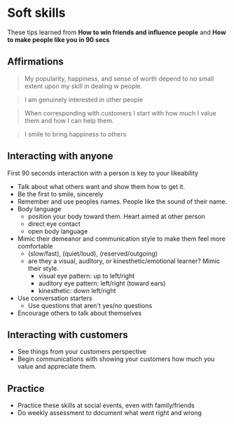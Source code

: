 # Soft skills

These tips learned from __How to win friends and influence people__ and __How to make people like you in 90 secs__

## Affirmations

> My popularity, happiness, and sense of worth depend to no small extent upon my skill in dealing w people.

> I am genuinely interested in other people

> When corresponding with customers I start with how much I value them and how I can help them.

> I smile to bring happiness to others

## Interacting with anyone

First 90 seconds interaction with a person is key to your likeability

- Talk about what others want and show them how to get it.
- Be the first to smile, sincerely
- Remember and use peoples names. People like the sound of their name.
- Body language
  - position your body toward them. Heart aimed at other person
  - direct eye contact
  - open body language
- Mimic their demeanor and communication style to make them feel more comfortable
  - (slow/fast), (quiet/loud), (reserved/outgoing)
  - are they a visual, auditory, or kinesthetic/emotional learner? Mimic their style.
    - visual eye pattern: up to left/right
    - auditory eye pattern: left/right (toward ears)
    - kinesthetic: down left/right
- Use conversation starters
  - Use questions that aren't yes/no questions
- Encourage others to talk about themselves

## Interacting with customers

- See things from your customers perspective
- Begin communications with showing your customers how much you value and appreciate them.


## Practice

- Practice these skills at social events, even with family/friends
- Do weekly assessment to document what went right and wrong




